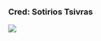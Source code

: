 ### Cred: Sotirios Tsivras

![](https://github.com/iot-lnu/applied-iot/blob/master/sensor-examples/LCD%20display%202x16%201602/connection/LCD%20display%202x16%201602_bb.png)
